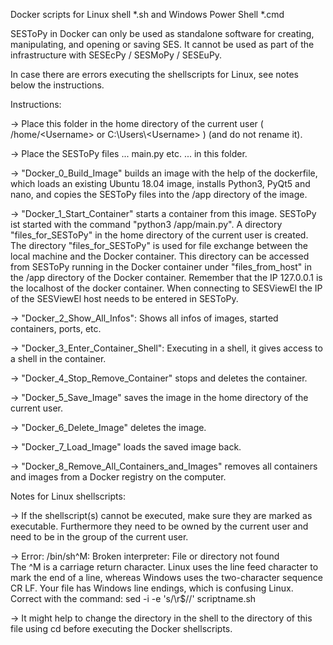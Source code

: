 Docker scripts for Linux shell *.sh and Windows Power Shell *.cmd

SESToPy in Docker can only be used as standalone software for creating, manipulating, and opening or saving SES. It cannot be used as part of the infrastructure with SESEcPy / SESMoPy / SESEuPy.

In case there are errors executing the shellscripts for Linux, see notes below the instructions.

Instructions:

-> Place this folder in the home directory of the current user ( /home/\<Username> or C:\Users\\\<Username> ) (and do not rename it).

-> Place the SESToPy files ... main.py etc. ... in this folder.

-> "Docker_0_Build_Image" builds an image with the help of the dockerfile, which loads an existing Ubuntu 18.04 image, installs Python3, PyQt5 and nano, and copies the SESToPy files into the /app directory of the image. 

-> "Docker_1_Start_Container" starts a container from this image. SESToPy ist started with the command "python3 /app/main.py". A directory "files_for_SESToPy" in the home directory of the current user is created. The directory "files_for_SESToPy" is used for file exchange between the local machine and the Docker container. This directory can be accessed from SESToPy running in the Docker container under "files_from_host" in the /app directory of the Docker container. Remember that the IP 127.0.0.1 is the localhost of the docker container. When connecting to SESViewEl the IP of the SESViewEl host needs to be entered in SESToPy.

-> "Docker_2_Show_All_Infos": Shows all infos of images, started containers, ports, etc.

-> "Docker_3_Enter_Container_Shell": Executing in a shell, it gives access to a shell in the container.

-> "Docker_4_Stop_Remove_Container" stops and deletes the container.

-> "Docker_5_Save_Image" saves the image in the home directory of the current user.

-> "Docker_6_Delete_Image" deletes the image.

-> "Docker_7_Load_Image" loads the saved image back.

-> "Docker_8_Remove_All_Containers_and_Images" removes all containers and images from a Docker registry on the computer.

Notes for Linux shellscripts:

-> If the shellscript(s) cannot be executed, make sure they are marked as executable. Furthermore they need to be owned by the current user and need to be in the group of the current user.

-> Error: /bin/sh^M: Broken interpreter: File or directory not found  
   The ^M is a carriage return character. Linux uses the line feed character to mark the end of a line, whereas Windows uses the two-character sequence CR LF. Your file has Windows line endings, which is confusing Linux. Correct with the command:
   sed -i -e 's/\r$//' scriptname.sh

-> It might help to change the directory in the shell to the directory of this file using cd before executing the Docker shellscripts.
